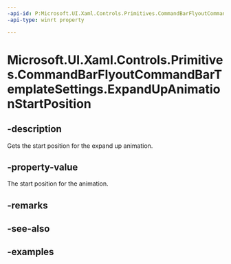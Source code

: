 ```yaml
---
-api-id: P:Microsoft.UI.Xaml.Controls.Primitives.CommandBarFlyoutCommandBarTemplateSettings.ExpandUpAnimationStartPosition
-api-type: winrt property

---
```

<!-- Property syntax.
public double ExpandUpAnimationStartPosition { get; }
-->

# Microsoft.UI.Xaml.Controls.Primitives.CommandBarFlyoutCommandBarTemplateSettings.ExpandUpAnimationStartPosition


## -description

Gets the start position for the expand up animation.


## -property-value

The start position for the animation.


## -remarks


## -see-also


## -examples


